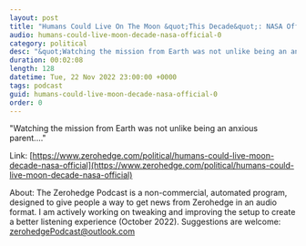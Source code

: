 ```yaml
---
layout: post
title: "Humans Could Live On The Moon &quot;This Decade&quot;: NASA Official"
audio: humans-could-live-moon-decade-nasa-official-0
category: political
desc: "&quot;Watching the mission from Earth was not unlike being an anxious parent....&quot;"
duration: 00:02:08
length: 128
datetime: Tue, 22 Nov 2022 23:00:00 +0000
tags: podcast
guid: humans-could-live-moon-decade-nasa-official-0
order: 0
---
```

&quot;Watching the mission from Earth was not unlike being an anxious parent....&quot;

Link: [https://www.zerohedge.com/political/humans-could-live-moon-decade-nasa-official](https://www.zerohedge.com/political/humans-could-live-moon-decade-nasa-official)

About: The Zerohedge Podcast is a non-commercial, automated program, designed to give people a way to get news from Zerohedge in an audio format.  I am actively working on tweaking and improving the setup to create a better listening experience (October 2022).  Suggestions are welcome: [zerohedgePodcast@outlook.com](mailto:zerohedgePodcast@outlook.com)